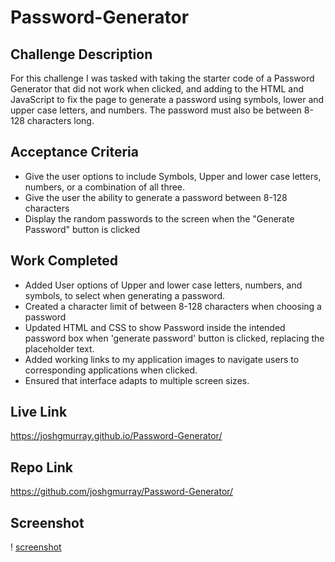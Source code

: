 # Password-Generator
## Challenge Description
For this challenge I was tasked with taking the starter code of a Password Generator that did not work when clicked, and adding to the HTML and JavaScript to fix the page to generate a password using symbols, lower and upper case letters, and numbers. The password must also be between 8-128 characters long.
## Acceptance Criteria
* Give the user options to include Symbols, Upper and lower case letters, numbers, or a combination of all three.
* Give the user the ability to generate a password between 8-128 characters
* Display the random passwords to the screen when the "Generate Password" button is clicked
## Work Completed
* Added User options of Upper and lower case letters, numbers, and symbols, to select when generating a password.
* Created a character limit of between 8-128 characters when choosing a password
* Updated HTML and CSS to show Password inside the intended password box when 'generate password' button is clicked, replacing the placeholder text.
* Added working links to my application images to navigate users to corresponding applications when clicked.
* Ensured that interface adapts to multiple screen sizes.
## Live Link
https://joshgmurray.github.io/Password-Generator/
## Repo Link
https://github.com/joshgmurray/Password-Generator/
## Screenshot
! [screenshot](/Screen%20Recording%202022-08-18%20at%205.15.07%20PM.mov)